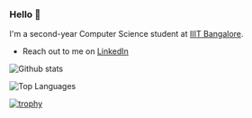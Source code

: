 ### Hello 👋

<!--
**Dd1235/Dd1235** is a ✨ _special_ ✨ repository because its `README.md` (this file) appears on your GitHub profile.
-->

I'm a second-year Computer Science student at [IIIT Bangalore](https://www.iiitb.ac.in/).
- Reach out to me on [LinkedIn](https://www.linkedin.com/in/dedeepya-avancha-507363217/)


![Github stats](https://github-readme-stats.vercel.app/api?username=dd1235&show_icons=true&theme=radical)

![Top Languages](https://github-readme-stats.vercel.app/api/top-langs/?username=dd1235&layout=compact&theme=radical)

[![trophy](https://github-profile-trophy.vercel.app/?username=dd1235&theme=gruvbox)](https://github.com/ryo-ma/github-profile-trophy)
